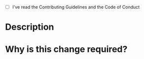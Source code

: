 <!-- Checklist -->
- [ ] I've read the Contributing Guidelines and the Code of Conduct


# Description
<!-- Describe your changes here -->


# Why is this change required?
<!-- e.g. fix #1234 -->

